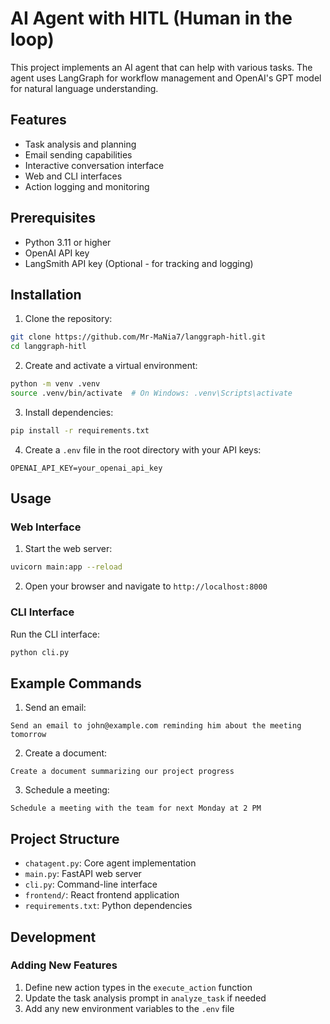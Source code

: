 # AI Agent with HITL (Human in the loop)

This project implements an AI agent that can help with various tasks. The agent uses LangGraph for workflow management and OpenAI's GPT model for natural language understanding.

## Features

- Task analysis and planning
- Email sending capabilities
- Interactive conversation interface
- Web and CLI interfaces
- Action logging and monitoring

## Prerequisites

- Python 3.11 or higher
- OpenAI API key
- LangSmith API key (Optional - for tracking and logging)

## Installation

1. Clone the repository:

```bash
git clone https://github.com/Mr-MaNia7/langgraph-hitl.git
cd langgraph-hitl
```

2. Create and activate a virtual environment:

```bash
python -m venv .venv
source .venv/bin/activate  # On Windows: .venv\Scripts\activate
```

3. Install dependencies:

```bash
pip install -r requirements.txt
```

4. Create a `.env` file in the root directory with your API keys:

```
OPENAI_API_KEY=your_openai_api_key
```

## Usage

### Web Interface

1. Start the web server:

```bash
uvicorn main:app --reload
```

2. Open your browser and navigate to `http://localhost:8000`

### CLI Interface

Run the CLI interface:

```bash
python cli.py
```

## Example Commands

1. Send an email:

```
Send an email to john@example.com reminding him about the meeting tomorrow
```

2. Create a document:

```
Create a document summarizing our project progress
```

3. Schedule a meeting:

```
Schedule a meeting with the team for next Monday at 2 PM
```

## Project Structure

- `chatagent.py`: Core agent implementation
- `main.py`: FastAPI web server
- `cli.py`: Command-line interface
- `frontend/`: React frontend application
- `requirements.txt`: Python dependencies

## Development

### Adding New Features

1. Define new action types in the `execute_action` function
2. Update the task analysis prompt in `analyze_task` if needed
3. Add any new environment variables to the `.env` file
